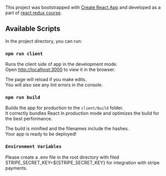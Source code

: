 This project was bootstrapped with [Create React App](https://github.com/facebook/create-react-app) and developed as a part of [react redux course](https://www.udemy.com/course/complete-react-developer-zero-to-mastery/).

## Available Scripts

In the project directory, you can run:

### `npm run client`

Runs the client side of app in the development mode.<br />
Open [http://localhost:3000](http://localhost:3000) to view it in the browser.

The page will reload if you make edits.<br />
You will also see any lint errors in the console.

### `npm run build`

Builds the app for production to the `client/build` folder.<br />
It correctly bundles React in production mode and optimizes the build for the best performance.

The build is minified and the filenames include the hashes.<br />
Your app is ready to be deployed!

### `Environment Variables`

Please create a .env file in the root directory with filed
STRIPE_SECRET_KEY=${STRIPE_SECRET_KEY}
for integration with stripe payments.
